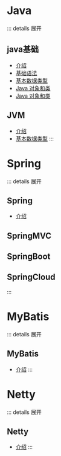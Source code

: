 # Java
::: details 展开
## java基础
* [介绍](/java/)
* [基础语法](/java/basics/doc1)
* [基本数据类型](/java/basics/doc2)
* [Java 对象和类](/java/basics/doc3)
* [Java 对象和类](/java/basics/doc4)
## JVM
* [介绍](/java/jvm/)
* [基本数据类型](/java/jvm/doc1)
:::
# Spring
::: details 展开
## Spring
* [介绍](/spring/)
## SpringMVC
## SpringBoot
## SpringCloud
:::
# MyBatis
::: details 展开
## MyBatis
* [介绍](/mybatis/)
:::
# Netty
::: details 展开
## Netty
* [介绍](/netty/)
:::